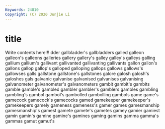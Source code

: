 ```yaml
---
Keywords: 24810
Copyright: (C) 2020 Junjie Li
---
```


# title

Write contents here!!!
dder 
gallbladder's 
gallbladders 
galled 
galleon 
galleon's 
galleons 
galleries 
gallery
gallery's 
galley 
galley's 
galleys 
galling 
gallium 
gallium's 
gallivant 
gallivanted 
gallivanting
gallivants 
gallon 
gallon's 
gallons 
gallop 
gallop's 
galloped 
galloping 
gallops 
gallows
gallows's 
gallowses 
galls 
gallstone 
gallstone's 
gallstones 
galore 
galosh 
galosh's 
galoshes
gals 
galvanic 
galvanise 
galvanised 
galvanises 
galvanising 
galvanometer 
galvanometer's 
galvanometers 
gambit
gambit's 
gambits 
gamble 
gamble's 
gambled 
gambler 
gambler's 
gamblers 
gambles 
gambling
gambling's 
gambol 
gambol's 
gambolled 
gambolling 
gambols 
game 
game's 
gamecock 
gamecock's
gamecocks 
gamed 
gamekeeper 
gamekeeper's 
gamekeepers 
gamely 
gameness 
gameness's 
gamer 
games
gamesmanship 
gamesmanship's 
gamest 
gamete 
gamete's 
gametes 
gamey 
gamier 
gamiest 
gamin
gamin's 
gamine 
gamine's 
gamines 
gaming 
gamins 
gamma 
gamma's 
gammas 
gamut
gamut's 
